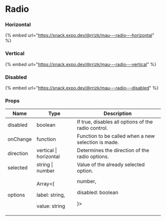 # Radio

### Horizontal

{% embed url="https://snack.expo.dev/@rrizk/mau---radio---horizontal" %}

### Vertical

{% embed url="https://snack.expo.dev/@rrizk/mau---radio---vertical" %}

### Disabled

{% embed url="https://snack.expo.dev/@rrizk/mau---radio---disabled" %}

### Props

| Name      | Type                                                                                                            | Description                                                                                                                                                                                                                            |
| --------- | --------------------------------------------------------------------------------------------------------------- | -------------------------------------------------------------------------------------------------------------------------------------------------------------------------------------------------------------------------------------- |
| disabled  | boolean                                                                                                         | If true, disables all options of the radio control.                                                                                                                                                                                    |
| onChange  | function                                                                                                        | Function to be called when a new selection is made.                                                                                                                                                                                    |
| direction | vertical \| horizontal                                                                                          | Determines the direction of the radio options.                                                                                                                                                                                         |
| selected  | string \| number                                                                                                | Value of the already selected option.                                                                                                                                                                                                  |
| options   | <p>Array&#x3C;{ </p><p>  label: string, </p><p>  value: string | number,</p><p>  disabled: boolean</p><p>}></p> | <p>Array of options where each option is an object containing - </p><p><code>label</code>: Label of the option.</p><p><code>value</code>: Value for the option.</p><p><code>disabled</code>: If true, disables the current option.</p> |
